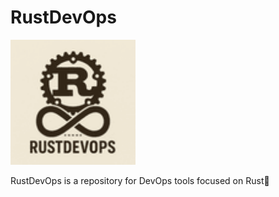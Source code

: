 # RustDevOps

<img src="RustDevOps.png" width="200" />

RustDevOps is a repository for DevOps tools focused on Rust🦀
